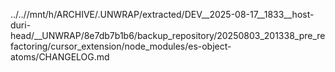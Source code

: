 ../..//mnt/h/ARCHIVE/.UNWRAP/extracted/DEV__2025-08-17__1833__host-duri-head/__UNWRAP/8e7db7b1b6/backup_repository/20250803_201338_pre_refactoring/cursor_extension/node_modules/es-object-atoms/CHANGELOG.md